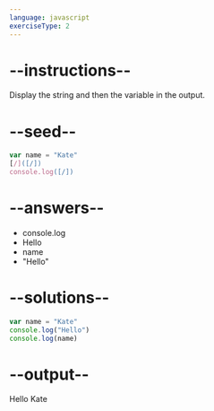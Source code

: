 ```yaml
---
language: javascript
exerciseType: 2
---
```


# --instructions--

Display the string and then the variable in the output.

# --seed--

```javascript
var name = "Kate"
[/]([/])
console.log([/])
```

# --answers--

- console.log
- Hello
- name
- "Hello"

# --solutions--

```javascript
var name = "Kate"
console.log("Hello")
console.log(name)
```

# --output--

Hello
Kate
